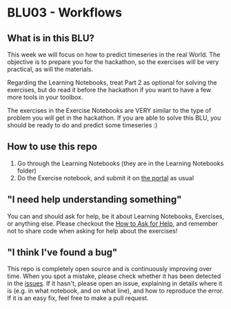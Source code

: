 # BLU03 - Workflows 

## What is in this BLU? 
This week we will focus on how to predict timeseries in the real World. The objective is to prepare you for the hackathon, so the exercises will be very practical, as will the materials.

Regarding the Learning Notebooks, treat Part 2 as optional for solving the exercises, but do read it before the hackathon if you want to have a few more tools in your toolbox. 

The exercises in the Exercise Notebooks are VERY similar to the type of problem you will get in the hackathon. If you are able to solve this BLU, you should be ready to do and predict some timeseries :) 


## How to use this repo 
1. Go through the Learning Notebooks (they are in the Learning Notebooks folder)
2. Do the Exercise notebook, and submit it on [the portal](http://portal.lisbondatascience.org) as usual 

## "I need help understanding something"
You can and should ask for help, be it about Learning Notebooks, Exercises, or anything else. Please checkout the [How to Ask for Help](https://github.com/LDSSA/wiki/wiki/How-to-ask-for-and-give-help), and remember not to share code when asking for help about the exercises! 

## "I think I've found a bug"
This repo is completely open source and is continuously improving over time. When you spot a mistake, please check whether it has been detected in the [issues](https://github.com/LDSSA/batch2-BLU03/issues). If it hasn't, please open an issue, explaining in details where it is (e.g. in what notebook, and on what line), and how to reproduce the error. If it is an easy fix, feel free to make a pull request. 
